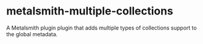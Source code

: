 metalsmith-multiple-collections
===============================

A Metalsmith plugin plugin that adds multiple types of collections support to the global metadata.
